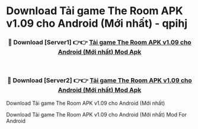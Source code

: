 # Download Tải game The Room APK v1.09 cho Android (Mới nhất) - qpihj


<div align="center">
<h3>🔴 Download [Server1] 👉👉 <a href="https://apk-comot.site?title=Tải_game_The_Room_APK_v1.09_cho_Android_(Mới_nhất)">Tải game The Room APK v1.09 cho Android (Mới nhất) Mod Apk</a></h3><br>
<h3>🔴 Download [Server2] 👉👉 <a href="https://apk-comot.site?title=Tải_game_The_Room_APK_v1.09_cho_Android_(Mới_nhất)">Tải game The Room APK v1.09 cho Android (Mới nhất) Mod Apk</a></h3>
</div>



Download Tải game The Room APK v1.09 cho Android (Mới nhất) 

Download Tải game The Room APK v1.09 cho Android (Mới nhất) Mod For Android